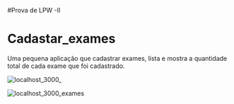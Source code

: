 
#Prova de LPW -II

<h1>Cadastar_exames</h1>

Uma pequena aplicação que cadastrar exames, lista e mostra a quantidade total de cada exame que foi cadastrado.

![localhost_3000_](https://user-images.githubusercontent.com/56377044/127257679-219cb861-c3a7-42c0-b1cc-69842b1149a8.png)

![localhost_3000_exames](https://user-images.githubusercontent.com/56377044/127257709-db872973-2daf-4712-bbda-467f84485860.png)

